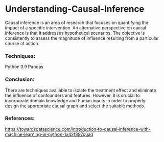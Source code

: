 # Understanding-Causal-Inference
Causal inference is an area of research that focuses on quantifying the impact of a specific intervention.
An alternative perspective on causal inference is that it addresses hypothetical scenarios. The objective is consistently to assess the magnitude of influence resulting from a particular course of action.

### Techniques:
Python 3.9
Pandas

### Conclusion:
There are techniques available to isolate the treatment effect and eliminate the influence of confounders and features. However, it is crucial to incorporate domain knowledge and human inputs in order to properly design the appropriate causal graph and select the suitable methods.


### References:
https://towardsdatascience.com/introduction-to-causal-inference-with-machine-learning-in-python-1a42f897c6ad

